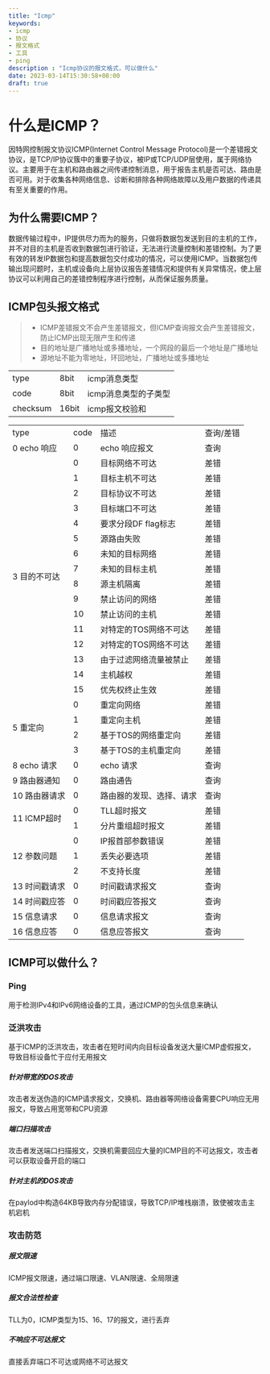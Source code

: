 ```yaml
---
title: "Icmp"
keywords:
- icmp
- 协议
- 报文格式
- 工具
- ping
description : "Icmp协议的报文格式，可以做什么"
date: 2023-03-14T15:30:58+08:00
draft: true
---
```


# 什么是ICMP？

因特网控制报文协议ICMP(Internet Control Message Protocol)是一个差错报文协议，是TCP/IP协议簇中的重要子协议，被IP或TCP/UDP层使用，属于网络协议。主要用于在主机和路由器之间传递控制消息，用于报告主机是否可达、路由是否可用。对于收集各种网络信息、诊断和排除各种网络故障以及用户数据的传递具有至关重要的作用。

## 为什么需要ICMP？
数据传输过程中，IP提供尽力而为的服务，只做将数据包发送到目的主机的工作，并不对目的主机是否收到数据包进行验证，无法进行流量控制和差错控制。为了更有效的转发IP数据包和提高数据包交付成功的情况，可以使用ICMP。当数据包传输出现问题时，主机或设备向上层协议报告差错情况和提供有关异常情况，使上层协议可以利用自己的差错控制程序进行控制，从而保证服务质量。

## ICMP包头报文格式

> - ICMP差错报文不会产生差错报文，但ICMP查询报文会产生差错报文，防止ICMP出现无限产生和传递
> - 目的地址是广播地址或多播地址，一个网段的最后一个地址是广播地址
> - 源地址不能为零地址，环回地址，广播地址或多播地址

<table>
    <tr>
        <td>type</td>
        <td>8bit</td>
        <td>icmp消息类型</td>
    </tr>
    <tr>
        <td>code</td>
        <td>8bit</td>
        <td>icmp消息类型的子类型</td>
    </tr>
    <tr>
        <td>checksum</td>
        <td>16bit</td>
        <td>icmp报文校验和</td>
    </tr>
</table>

<table>
    <tr>
        <td>type</td>
        <td>code</td>
        <td>描述</td>
        <td>查询/差错</td>
    </tr>
    <tr>
        <td>0 echo 响应</td>
        <td>0</td>
        <td>echo 响应报文</td>
        <td>查询</td>
    </tr>
    <tr>
        <td rowspan="16">3 目的不可达</td>
        <td>0</td>
        <td>目标网络不可达</td>
        <td>差错</td>
    </tr>
    <tr>
        <td>1</td>
        <td>目标主机不可达</td>
        <td>差错</td>
    </tr>
    <tr>
        <td>2</td>
        <td>目标协议不可达</td>
        <td>差错</td>
    </tr>
    <tr>
        <td>3</td>
        <td>目标端口不可达</td>
        <td>差错</td>
    </tr>
    <tr>
        <td>4</td>
        <td>要求分段DF flag标志</td>
        <td>差错</td>
    </tr>
    <tr>
        <td>5</td>
        <td>源路由失败</td>
        <td>差错</td>
    </tr>
    <tr>
        <td>6</td>
        <td>未知的目标网络</td>
        <td>差错</td>
    </tr>
    <tr>
        <td>7</td>
        <td>未知的目标主机</td>
        <td>差错</td>
    </tr>
    <tr>
        <td>8</td>
        <td>源主机隔离</td>
        <td>差错</td>
    </tr>
    <tr>
        <td>9</td>
        <td>禁止访问的网络</td>
        <td>差错</td>
    </tr>
    <tr>
        <td>10</td>
        <td>禁止访问的主机</td>
        <td>差错</td>
    </tr>
    <tr>
        <td>11</td>
        <td>对特定的TOS网络不可达</td>
        <td>差错</td>
    </tr>
    <tr>
        <td>12</td>
        <td>对特定的TOS网络不可达</td>
        <td>差错</td>
    </tr>
    <tr>
        <td>13</td>
        <td>由于过滤网络流量被禁止</td>
        <td>差错</td>
    </tr>
    <tr>
        <td>14</td>
        <td>主机越权</td>
        <td>差错</td>
    </tr>
    <tr>
        <td>15</td>
        <td>优先权终止生效</td>
        <td>差错</td>
    </tr>
    <tr>
        <td rowspan="4">5 重定向</td>
        <td>0</td>
        <td>重定向网络</td>
        <td>差错</td>
    </tr>
    <tr>
        <td>1</td>
        <td>重定向主机</td>
        <td>差错</td>
    </tr>
    <tr>
        <td>2</td>
        <td>基于TOS的网络重定向</td>
        <td>差错</td>
    </tr>
    <tr>
        <td>3</td>
        <td>基于TOS的主机重定向</td>
        <td>差错</td>
    </tr>
    <tr>
        <td>8 echo 请求</td>
        <td>0</td>
        <td>echo 请求</td>
        <td>查询</td>
    </tr>
    <tr>
        <td>9 路由器通知</td>
        <td>0</td>
        <td>路由通告</td>
        <td>查询</td>
    </tr>
    <tr>
        <td>10 路由器请求</td>
        <td>0</td>
        <td>路由器的发现、选择、请求</td>
        <td>查询</td>
    </tr>
    <tr>
        <td rowspan="2">11 ICMP超时</td>
        <td>0</td>
        <td>TLL超时报文</td>
        <td>差错</td>
    </tr>
    <tr>
        <td>1</td>
        <td>分片重组超时报文</td>
        <td>差错</td>
    </tr>
    <tr>
        <td rowspan="3">12 参数问题</td>
        <td>0</td>
        <td>IP报首部参数错误</td>
        <td>差错</td>
    </tr>
    <tr>
        <td>1</td>
        <td>丢失必要选项</td>
        <td>差错</td>
    </tr>
    <tr>
        <td>2</td>
        <td>不支持长度</td>
        <td>差错</td>
    </tr>
    <tr>
        <td>13 时间戳请求</td>
        <td>0</td>
        <td>时间戳请求报文</td>
        <td>查询</td>
    </tr>
    <tr>
        <td>14 时间戳应答</td>
        <td>0</td>
        <td>时间戳应答报文</td>
        <td>查询</td>
    </tr>
    <tr>
        <td>15 信息请求</td>
        <td>0</td>
        <td>信息请求报文</td>
        <td>查询</td>
    </tr>
    <tr>
        <td>16 信息应答</td>
        <td>0</td>
        <td>信息应答报文</td>
        <td>查询</td>
    </tr>
</table>

## ICMP可以做什么？
### Ping
用于检测IPv4和IPv6网络设备的工具，通过ICMP的包头信息来确认

### 泛洪攻击
基于ICMP的泛洪攻击，攻击者在短时间内向目标设备发送大量ICMP虚假报文，导致目标设备忙于应付无用报文
##### 针对带宽的DOS攻击
攻击者发送伪造的ICMP请求报文，交换机、路由器等网络设备需要CPU响应无用报文，导致占用宽带和CPU资源
##### 端口扫描攻击
攻击者发送端口扫描报文，交换机需要回应大量的ICMP目的不可达报文，攻击者可以获取设备开启的端口
##### 针对主机的DOS攻击
在paylod中构造64KB导致内存分配错误，导致TCP/IP堆栈崩溃，致使被攻击主机宕机

### 攻击防范
##### 报文限速
ICMP报文限速，通过端口限速、VLAN限速、全局限速
##### 报文合法性检查
TLL为0，ICMP类型为15、16、17的报文，进行丢弃
##### 不响应不可达报文
直接丢弃端口不可达或网络不可达报文















